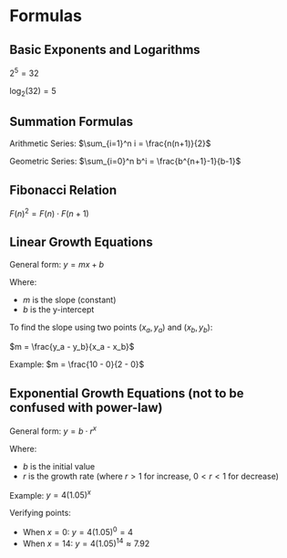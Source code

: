 # Formulas

## Basic Exponents and Logarithms

$2^5 = 32$

$\log_2(32) = 5$

## Summation Formulas

Arithmetic Series: $\sum_{i=1}^n i = \frac{n(n+1)}{2}$

Geometric Series: $\sum_{i=0}^n b^i = \frac{b^{n+1}-1}{b-1}$

## Fibonacci Relation

$F(n)^2 = F(n) \cdot F(n+1)$

## Linear Growth Equations

General form: $y = mx + b$

Where:
- $m$ is the slope (constant)
- $b$ is the y-intercept

To find the slope using two points $(x_a, y_a)$ and $(x_b, y_b)$:

$m = \frac{y_a - y_b}{x_a - x_b}$

Example: $m = \frac{10 - 0}{2 - 0}$

## Exponential Growth Equations (not to be confused with power-law)

General form: $y = b \cdot r^x$

Where:
- $b$ is the initial value
- $r$ is the growth rate (where $r > 1$ for increase, $0 < r < 1$ for decrease)

Example: $y = 4(1.05)^x$

Verifying points:
- When $x = 0$: $y = 4(1.05)^0 = 4$
- When $x = 14$: $y = 4(1.05)^{14} \approx 7.92$
